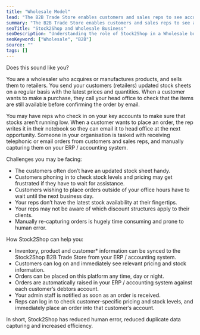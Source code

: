 ```yaml
---
title: "Wholesale Model"
lead: "The B2B Trade Store enables customers and sales reps to see accurate inventory data, and place orders directly into your ERP."
summary: "The B2B Trade Store enables customers and sales reps to see accurate inventory data, and place orders directly into your ERP."
seoTitle: "Stock2Shop and Wholesale Business"
seoDescription: "Understanding the role of Stock2Shop in a Wholesale business model"
seoKeyword: ["Wholesale", "B2B"]
source: ""
tags: []
---
```


Does this sound like you?

You are a wholesaler who acquires or manufactures products, and sells them to retailers. You send your customers (retailers) updated stock sheets on a regular basis with the latest prices and quantities. When a customer wants to make a purchase, they call your head office to check that the items are still available before confirming the order by email.

You may have reps who check in on your key accounts to make sure that stocks aren’t running low. When a customer wants to place an order, the rep writes it in their notebook so they can email it to head office at the next opportunity. Someone in your organisation is tasked with receiving telephonic or email orders from customers and sales reps, and manually capturing them on your ERP / accounting system.

Challenges you may be facing:
- The customers often don’t have an updated stock sheet handy.
- Customers phoning in to check stock levels and pricing may get frustrated if they have to wait for assistance.
- Customers wishing to place orders outside of your office hours have to wait until the next business day.
- Your reps don’t have the latest stock availability at their fingertips.
- Your reps may not be aware of which discount structures apply to their clients.
- Manually re-capturing orders is hugely time consuming and prone to human error.

How Stock2Shop can help you:
- Inventory, product and customer* information can be synced to the Stock2Shop B2B Trade Store from your ERP / accounting system.
- Customers can log on and immediately see relevant pricing and stock information.
- Orders can be placed on this platform any time, day or night.
- Orders are automatically raised in your ERP / accounting system against each customer’s debtors account.
- Your admin staff is notified as soon as an order is received.
- Reps can log in to check customer-specific pricing and stock levels, and immediately place an order into that customer’s account.

In short, Stock2Shop has reduced human error, reduced duplicate data capturing and increased efficiency.
